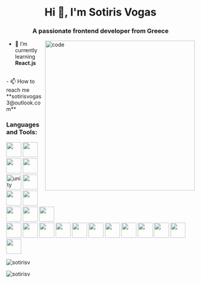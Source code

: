
<h1 align="center">Hi 👋, I'm Sotiris Vogas</h1>
<h3 align="center">A passionate frontend developer from Greece</h3>
 

<img align="right" src="https://user-images.githubusercontent.com/109351602/202650753-852189c1-9c35-4e3b-9d7e-24ed50f5e03d.gif" alt="code" width="400">


- 🌱 I’m currently learning **React.js**
<br>
- 📫 How to reach me **sotirisvogas3@outlook.com**

<h3 align="left">Languages and Tools:</h3>
<p align="left"> <link rel="stylesheet" href="https://cdn.jsdelivr.net/gh/devicons/devicon@v2.15.1/devicon.min.css">
 <img width="40" height="40" src="https://cdn.jsdelivr.net/gh/devicons/devicon/icons/androidstudio/androidstudio-original.svg" />
 <img width="40" height="40" src="https://cdn.jsdelivr.net/gh/devicons/devicon/icons/blender/blender-original.svg" /> 
 <img width="40" height="40" src="https://cdn.jsdelivr.net/gh/devicons/devicon/icons/photoshop/photoshop-line.svg" />
 <img width="40" height="40" src="https://cdn.jsdelivr.net/gh/devicons/devicon/icons/canva/canva-original.svg" />
 <img src="https://www.vectorlogo.zone/logos/unity3d/unity3d-icon.svg" alt="unity" width="40" height="40"/> </a> 
 <img width="40" height="40" src="https://cdn.jsdelivr.net/gh/devicons/devicon/icons/vscode/vscode-original.svg" />
 <img width="40" height="40" src="https://cdn.jsdelivr.net/gh/devicons/devicon/icons/visualstudio/visualstudio-plain.svg" />
 <img width="40" height="40" src="https://cdn.jsdelivr.net/gh/devicons/devicon/icons/filezilla/filezilla-plain.svg" />
 <img width="40" height="40" src="https://cdn.jsdelivr.net/gh/devicons/devicon/icons/wordpress/wordpress-original.svg" />
 <img width="40" height="40" src="https://cdn.jsdelivr.net/gh/devicons/devicon/icons/figma/figma-original.svg" />
 <img width="40" height="40" src="https://cdn.jsdelivr.net/gh/devicons/devicon/icons/git/git-original.svg" />   
<br>
 <img width="40" height="40" src="https://cdn.jsdelivr.net/gh/devicons/devicon/icons/html5/html5-original.svg" />
 <img width="40" height="40" src="https://cdn.jsdelivr.net/gh/devicons/devicon/icons/css3/css3-original.svg" />
 <img width="40" height="40" src="https://cdn.jsdelivr.net/gh/devicons/devicon/icons/javascript/javascript-original.svg" />
 <img width="40" height="40" src="https://cdn.jsdelivr.net/gh/devicons/devicon/icons/bootstrap/bootstrap-original.svg" />
 <img width="40" height="40" src="https://cdn.jsdelivr.net/gh/devicons/devicon/icons/php/php-plain.svg" />
 <img width="40" height="40" src="https://cdn.jsdelivr.net/gh/devicons/devicon/icons/mysql/mysql-original-wordmark.svg" />
 <img width="40" height="40" src="https://cdn.jsdelivr.net/gh/devicons/devicon/icons/c/c-original.svg" />
 <img width="40" height="40" src="https://cdn.jsdelivr.net/gh/devicons/devicon/icons/cplusplus/cplusplus-original.svg" />
 <img width="40" height="40" src="https://cdn.jsdelivr.net/gh/devicons/devicon/icons/csharp/csharp-original.svg" />
 <img width="40" height="40" src="https://cdn.jsdelivr.net/gh/devicons/devicon/icons/opengl/opengl-plain.svg" />
 <img width="40" height="40" src="https://cdn.jsdelivr.net/gh/devicons/devicon/icons/python/python-original.svg" />
 <img width="40" height="40" src="https://cdn.jsdelivr.net/gh/devicons/devicon/icons/java/java-original.svg" />
          
      
           
 </p>


<p><img align="center" src="https://github-readme-stats.vercel.app/api/top-langs?username=sotirisv&show_icons=true&locale=en&layout=compact" alt="sotirisv" /></p>

<p><img align="center" src="https://github-readme-streak-stats.herokuapp.com/?user=sotirisv&&theme=tokyonight" alt="sotirisv" /></p>
